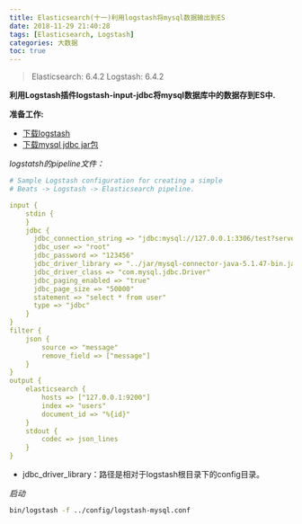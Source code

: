 ```yaml
---
title: Elasticsearch(十一)利用logstash将mysql数据输出到ES
date: 2018-11-29 21:40:28
tags: [Elasticsearch, Logstash]
categories: 大数据
toc: true
---
```


> Elasticsearch: 6.4.2
> Logstash: 6.4.2


**利用Logstash插件logstash-input-jdbc将mysql数据库中的数据存到ES中.**

**准备工作:**
* [下载logstash](https://www.elastic.co/downloads/past-releases/logstash-6-4-2)
* [下载mysql jdbc jar包](https://dev.mysql.com/downloads/connector/j/)

*logstatsh的pipeline文件：*
```yaml
# Sample Logstash configuration for creating a simple
# Beats -> Logstash -> Elasticsearch pipeline.

input {
    stdin {
    }
    jdbc {
      jdbc_connection_string => "jdbc:mysql://127.0.0.1:3306/test?serverTimezone=Asia/Shanghai&useSSL=true&useUnicode=true&characterEncoding=UTF-8"
      jdbc_user => "root"
      jdbc_password => "123456"
      jdbc_driver_library => "../jar/mysql-connector-java-5.1.47-bin.jar"
      jdbc_driver_class => "com.mysql.jdbc.Driver"
      jdbc_paging_enabled => "true"
      jdbc_page_size => "50000"
      statement => "select * from user"
      type => "jdbc"
    }
}
filter {
    json {
        source => "message"
        remove_field => ["message"]
    }
}
output {
    elasticsearch {
        hosts => ["127.0.0.1:9200"]
        index => "users"
        document_id => "%{id}"
    }
    stdout {
        codec => json_lines
    }
}
```
* jdbc_driver_library：路径是相对于logstash根目录下的config目录。

*启动*
```bash
bin/logstash -f ../config/logstash-mysql.conf
```